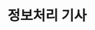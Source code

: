 ---
title: 정보처리 기사

# Listing view
view: community/custom_card

# Optional header image (relative to `assets/media/` folder).
banner:
  caption: 'Image credit: [**Unsplash**](https://unsplash.com/)'
  image: 'coders.jpg'
---